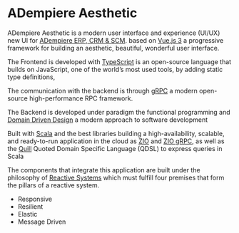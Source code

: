 # ADempiere Aesthetic

ADempiere Aesthetic is a modern user interface and experience (UI/UX) new UI for [ADempiere ERP, CRM &amp; SCM](http://www.adempiere.io/web/guest/welcome). based on [Vue.js 3](https://v3.vuejs.org) a progressive framework for building an aesthetic, beautiful, wonderful user interface.  

The Frontend is developed with [TypeScript](https://www.typescriptlang.org) is an open-source language that builds on JavaScript, one of the world’s most used tools, by adding static type definitions, 

The communication with the backend is through [gRPC](https://grpc.io) a modern open-source high-performance RPC framework.  

The Backend is developed under paradigm the functional programming and [Domain Driven Design](https://martinfowler.com/bliki/DomainDrivenDesign.html) a modern approach to software development 

Built with  [Scala](https://www.scala-lang.org) and the best libraries building a high-availability, scalable, and ready-to-run application in the cloud as  [ZIO](https://zio.dev) and [ZIO gRPC](https://scalapb.github.io/zio-grpc/), as well as the [Quill](https://getquill.io) Quoted Domain Specific Language (QDSL) to express queries in Scala

The components that integrate this application are built under the philosophy of [Reactive Systems](https://www.reactivemanifesto.org) which must fulfill four premises that form the pillars of a reactive system.

- Responsive
- Resilient
- Elastic
- Message Driven
